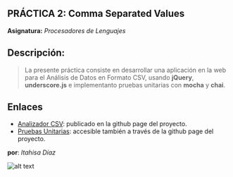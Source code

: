 PRÁCTICA 2: Comma Separated Values
----------------------------------
**Asignatura:** *Procesadores de Lenguajes*

Descripción:
------------
> La presente práctica consiste en  desarrollar 
> una aplicación en la web para el Análisis de 
> Datos en Formato CSV, usando **jQuery**, **underscore.js**
> e implementanto pruebas unitarias con **mocha** y **chai**.

Enlaces
------------
- [Analizador CSV](http:///): publicado en la github page del proyecto.
- [Pruebas Unitarias](http://): accesible también a través de la github page del proyecto.

**por**: *Itahisa Díaz*

![alt text](http://opendata.taro.ull.es/wp-includes/images/logo_ULL_ETSII.png "Logo ULL")
